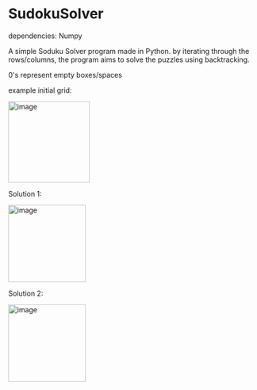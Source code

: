 # SudokuSolver

dependencies: 
Numpy

A simple Soduku Solver program made in Python. 
by iterating through the rows/columns, the program aims to solve the puzzles using backtracking. 

0's represent empty boxes/spaces

example initial grid: 

<img width="164" alt="image" src="https://user-images.githubusercontent.com/41167541/186809771-143964d6-6da9-4ac4-9e08-c277012bf3a2.png">

Solution 1: 

<img width="156" alt="image" src="https://user-images.githubusercontent.com/41167541/186809896-b980ebbb-ea4d-4925-b574-40a840b225b2.png">

Solution 2: 

<img width="156" alt="image" src="https://user-images.githubusercontent.com/41167541/186809936-a06023f9-2d2f-47f0-8a94-1a195ae2ec23.png">
